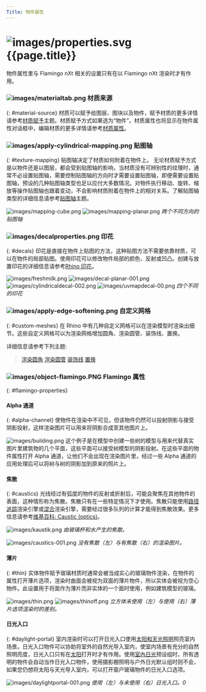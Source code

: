 ```yaml
---
Title: 物件属性
---
```



#  ![images/properties.svg](images/properties.svg) {{page.title}}
物件属性里与 Flamingo nXt 相关的设置只有在以 Flamingo nXt 渲染时才有作用。

### ![images/materialtab.png](images/materialtab.png) 材质来源
{: #material-source}
材质可以赋予给图层、图块以及物件，赋予材质的更多详情请参考[材质赋予](material_assignment.html)主题。材质赋予方式如果选为“物件”，材质属性也将显示在物件属性对话框中，编辑材质的更多详情请参考[材质属性](material-type-simple.html)。

### ![images/apply-cylindrical-mapping.png](images/apply-cylindrical-mapping.png) 贴图轴
{: #texture-mapping}
贴图轴决定了材质如何附着在物件上。 无论材质赋予方式是以物件还是以图层，都会受到贴图轴的影响，当材质没有可辨别性的纹理时，通常不必设置贴图轴，需要控制贴图轴的方向时才需要设置贴图轴，即便需要设置贴图轴，预设的几种贴图轴类型也足以应付大多数情况。对物件执行移动、旋转、缩放等操作贴图轴也跟着变动，不会影响材质附着在物件上的相对关系。了解贴图轴类型的详细信息请参考[贴图轴](http://docs.mcneel.com/rhino/5/help/en-us/index.htm#properties/texturemapping.htm)主题。

![images/mapping-cube.png](images/mapping-cube.png) ![images/mapping-planar.png](images/mapping-planar.png)
*两个不同方向的贴图轴*

### ![images/decalproperties.png](images/decalproperties.png) 印花
{: #decals}
印花是直接在物件上贴图的方法，这种贴图方法不需要依靠材质，可以在物件的局部贴图。使用印花可以修改物件局部的颜色、反射或凹凸。创建与放置印花的详细信息请参考[Rhino 印花](http://docs.mcneel.com/rhino/5/help/en-us/index.htm#properties/decal.htm)。

![images/freshmilk.png](images/freshmilk.png) ![images/decal-planar-001.png](images/decal-planar-001.png)
![images/cylindricaldecal-002.png](images/cylindricaldecal-002.png) ![images/uvmapdecal-00.png](images/uvmapdecal-00.png)
*四个不同的印花*

### ![images/apply-edge-softening.png](images/apply-edge-softening.png) 自定义网格
{: #custom-meshes}
在 Rhino 中有几种自定义网格可以在渲染模型时渲染出细节。这些自定义网格可以为渲染网格增加圆角、渲染圆管、装饰线、置换。

详细信息请参考下列主题:

>[渲染圆角](http://docs.mcneel.com/rhino/5/help/en-us/index.htm#commands/applyedgesoftening.htm)
>[渲染圆管](http://docs.mcneel.com/rhino/5/help/en-us/index.htm#commands/applycurvepiping.htm)
>[装饰线](http://docs.mcneel.com/rhino/5/help/en-us/index.htm#commands/applyshutlining.htm)
>[置换](http://docs.mcneel.com/rhino/5/help/en-us/index.htm#commands/applydisplacement.htm)

### ![images/object-flamingo.PNG](images/object-flamingo.PNG) Flamingo 属性
{: #flamingo-properties}

#### Alpha 通道
{: #alpha-channel}
使物件在渲染中不可见，但该物件仍然可以投射阴影与接受阴影投射，这样渲染图片可以用来将阴影合成至其他图片上。

![images/building.png](images/building.png)
这个例子是在模型中创建一些树的模型与用来代替真实图片里建筑物的几个平面，这些平面可以接受树模型的阴影投射。在这些平面的物件属性打开 Alpha 通道，让他们不会出现在渲染图片里，经过一些 Alpha 通道的应用处理后可以将树与树的阴影加到原来的照片上。

#### 焦散
{: #caustics}
光线经过有弧度的物件的反射或折射后，可能会聚焦在其他物件的表面，这种情形称为焦散。焦散只有在一些特定情况下才使用。焦散只能使用[路径追踪](render-tab.html#path-tracer)渲染引擎或[混合](render-tab.html#hybrid)渲染引擎，需要经过很多队列的计算才能得到焦散效果。更多信息请参考[维基百科: Caustic (optics)](http://en.wikipedia.org/wiki/Caustic_(optics))。

![images/kaustik.png](images/kaustik.png)
*由玻璃杯和水产生的焦散。*

![images/caustics-001.png](images/caustics-001.png)
*没有焦散（左）与有焦散（右）的渲染图片。*

#### 薄片
{: #thin}
实体物件赋予玻璃材质时通常会被当成实心的玻璃物件渲染，在物件的属性打开薄片选项，渲染时曲面会被视为双面的薄片物件，所以实体会被视为空心物件。此设置用于将面作为薄片而非实体的一个面时使用，例如建筑模型的玻璃。

![images/thin.png](images/thin.png) ![images/thinoff.png](images/thinoff.png)
*立方体未使用（左）与使用（右）薄片选项渲染时的差别。*

#### 日光入口
{: #daylight-portal}
室内渲染时可以打开日光入口使用[太阳和天光照明](lighting-tab.html#interior-daylight)照亮室内场景。日光入口物件可以协助将室外的自然光导入室内，使室内场景有充分的自然照明亮度，日光入口只有在[太阳](sun-and-sky-tabs.html#sun)打开时才有作用。使用[室內日光](lighting-tab.html#interior-daylight)预设组时，所有透明的物件会自动当作日光入口物件，使用摄影棚照明与户外日光默认组时则不会，如果您仍想将太阳与天光导入室内，可以打开窗户玻璃物件的日光入口选项。

![images/daylightportal-001.png](images/daylightportal-001.png)
*使用（左）与未使用（右）日光入口。0*
